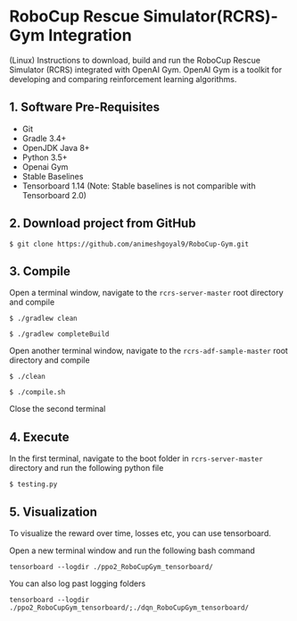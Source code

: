 # RoboCup Rescue Simulator(RCRS)-Gym Integration
 
(Linux) Instructions to download, build and run the RoboCup Rescue Simulator (RCRS) integrated with OpenAI Gym. OpenAI Gym is a toolkit for developing and comparing reinforcement learning algorithms.

## 1. Software Pre-Requisites

* Git
* Gradle 3.4+
* OpenJDK Java 8+
* Python 3.5+
* Openai Gym
* Stable Baselines
* Tensorboard 1.14 (Note: Stable baselines is not comparible with Tensorboard 2.0) 

## 2. Download project from GitHub

`$ git clone https://github.com/animeshgoyal9/RoboCup-Gym.git` 

## 3. Compile

Open a terminal window, navigate to the `rcrs-server-master` root directory and compile 

`$ ./gradlew clean`

`$ ./gradlew completeBuild`

Open another terminal window, navigate to the `rcrs-adf-sample-master` root directory and compile 

`$ ./clean`

`$ ./compile.sh`

Close the second terminal

## 4. Execute

In the first terminal, navigate to the boot folder in  `rcrs-server-master` directory and run the following python file 

`$ testing.py`

## 5. Visualization

To visualize the reward over time, losses etc, you can use tensorboard. 

Open a new terminal window and run the following bash command

`tensorboard --logdir ./ppo2_RoboCupGym_tensorboard/`

You can also log past logging folders

`tensorboard --logdir ./ppo2_RoboCupGym_tensorboard/;./dqn_RoboCupGym_tensorboard/`








